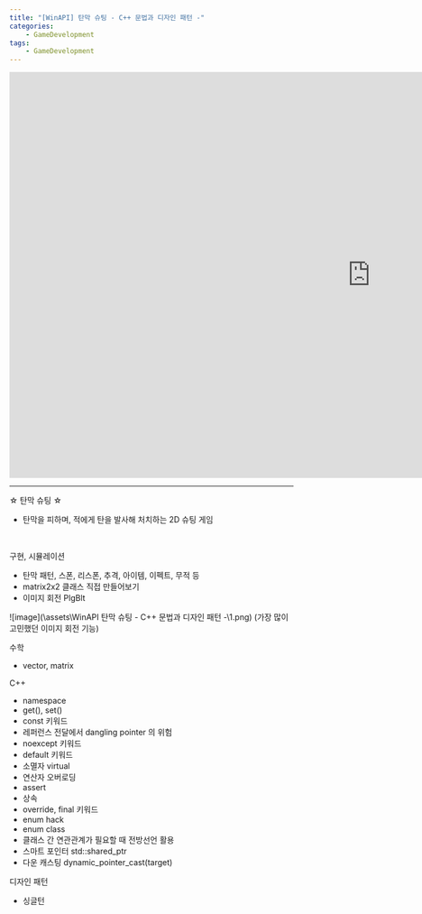 ```yaml
---
title: "[WinAPI] 탄막 슈팅 - C++ 문법과 디자인 패턴 -"
categories:
    - GameDevelopment
tags:
    - GameDevelopment
---
```


<iframe width="1280" height="720" src="https://www.youtube.com/embed/sMxKsHuLpsE" title="YouTube video player" frameborder="0" allow="accelerometer; autoplay; clipboard-write; encrypted-media; gyroscope; picture-in-picture" allowfullscreen></iframe>

---

☆ 탄막 슈팅 ☆
- 탄막을 피하며, 적에게 탄을 발사해 처치하는 2D 슈팅 게임



<br>

구현, 시뮬레이션
- 탄막 패턴, 스폰, 리스폰, 추격, 아이템, 이펙트, 무적 등
- matrix2x2 클래스 직접 만들어보기
- 이미지 회전 PlgBlt

![image](\assets\WinAPI 탄막 슈팅 - C++ 문법과 디자인 패턴 -\1.png)
(가장 많이 고민했던 이미지 회전 기능)


수학
- vector, matrix

C++
- namespace
- get(), set()
- const 키워드
- 레퍼런스 전달에서 dangling pointer 의 위험
- noexcept 키워드
- default 키워드
- 소멸자 virtual
- 연산자 오버로딩
- assert
- 상속
- override, final 키워드
- enum hack
- enum class
- 클래스 간 연관관계가 필요할 때 전방선언 활용
- 스마트 포인터 std::shared_ptr<T> 
- 다운 캐스팅 dynamic_pointer_cast<T>(target)

디자인 패턴
- 싱글턴

